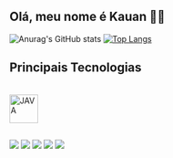 ## Olá, meu nome é Kauan 👋🏽

![Anurag's GitHub stats](https://github-readme-stats.vercel.app/api?username=KauanFM&show_icons=true&theme=nightowl&locale=pt-br&include_all_commits=true&hide=contribs,prs)
[![Top Langs](https://github-readme-stats.vercel.app/api/top-langs/?username=KauanFM&layout=compact&theme=nightowl&locale=pt-br)](https://github.com/anuraghazra/github-readme-stats)

## 
 ## Principais Tecnologias

<div style="display: inline_block"><br>
  <img align="center" alt="JAVA" height="50" width="50" src="https://cdn.jsdelivr.net/gh/devicons/devicon/icons/java/java-original-wordmark.svg">
</div>

 ##

<div> 
  <a href="https://www.youtube.com/channel/UCFI1OmwL-IOgWWELFUg8g3w" target="_blank"><img src="https://img.shields.io/badge/YouTube-FF0000?style=for-the-badge&logo=youtube&logoColor=white" target="_blank"></a>
  <a href="https://www.linkedin.com/in/kauan-feitoza-mendes-390230265/" target="_blank"><img src="https://img.shields.io/badge/-LinkedIn-%230077B5?style=for-the-badge&logo=linkedin&logoColor=white" target="_blank"></a>
  <a href="https://twitter.com/KFeitoza35" target="_blank"><img src="https://img.shields.io/badge/Twitter-%231DA1F2.svg?style=for-the-badge&logo=Twitter&logoColor=white" target="_blank"></a>
 	<a href="https://replit.com/@KFM35" target="_blank"><img src="https://img.shields.io/badge/Replit-DD1200?style=for-the-badge&logo=Replit&logoColor=white" target="_blank"></a> 
  <a href="https://www.udemy.com/user/kauan-feitoza-mendes/" target="_blank"><img src="https://img.shields.io/badge/Udemy-A435F0?style=for-the-badge&logo=Udemy&logoColor=white" target="_blank"></a>
  
</div>
